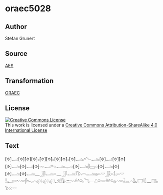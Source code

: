 # oraec5028

## Author

Stefan Grunert

## Source

[AES](https://github.com/simondschweitzer/aes)

## Transformation

[ORAEC](https://oraec.github.io/)

## License

<a rel="license" href="http://creativecommons.org/licenses/by-sa/4.0/"><img alt="Creative Commons License" style="border-width:0" src="https://i.creativecommons.org/l/by-sa/4.0/88x31.png" /></a><br />This work is licensed under a <a rel="license" href="http://creativecommons.org/licenses/by-sa/4.0/">Creative Commons Attribution-ShareAlike 4.0 International License</a>

## Text

[⯑]𓂝[⯑][⯑][⯑]𓏤𓏤[⯑][⯑]𓏤𓏤[⯑][⯑]𓏤𓏤[⯑]𓂝𓏤𓏤𓏌𓄏𓂝𓏤𓏤[⯑]𓂝[⯑][⯑]<br>
[⯑]𓂝𓏤𓏤[⯑]𓂝[⯑]𓇠𓂝𓎼𓏏𓂝𓏤𓏤𓊃𓏏[⯑]𓂝𓏤𓏤𓋴𓈙𓏏[⯑]𓂝𓏤𓏤[⯑][⯑]𓂝𓏤𓏤[⯑]𓂝𓏤𓏤𓈖𓃀𓋴𓂝𓏤𓏤𓏏𓈖𓃀𓋴𓂝𓏤𓏤𓎛𓅱𓇹𓂝𓏤𓏤𓐍𓏏𓎟𓃀𓇜𓏏𓆴𓊪𓏏𓎟<br>
𓎛𓂠𓎡𓏏𓎟𓋴𓍇𓊪𓏏𓅾𓅾𓅾𓄂𓎛𓅱𓂧𓏏𓏐𓏊𓏖𓊪𓆓𓇯𓇤𓏖𓄲𓏐𓏊𓏖𓐍𓏏𓎟𓄤𓂋𓏏𓅓𓉐𓇛𓇛𓈖𓉔𓊪𓅱𓇳𓎟<br>
